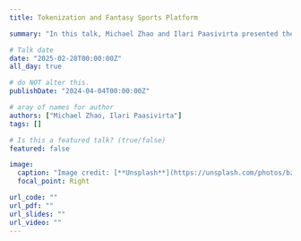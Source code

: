```yaml
---
title: Tokenization and Fantasy Sports Platform

summary: "In this talk, Michael Zhao and Ilari Paasivirta presented their project on money tracking within Dream11, a fantasy sports platform"

# Talk date
date: "2025-02-28T00:00:00Z"
all_day: true

# do NOT alter this.
publishDate: "2024-04-04T00:00:00Z"

# aray of names for author
authors: ["Michael Zhao, Ilari Paasivirta"]
tags: []

# Is this a featured talk? (true/false)
featured: false

image:
  caption: "Image credit: [**Unsplash**](https://unsplash.com/photos/bzdhc5b3Bxs)"
  focal_point: Right

url_code: ""
url_pdf: ""
url_slides: ""
url_video: ""
---
```

